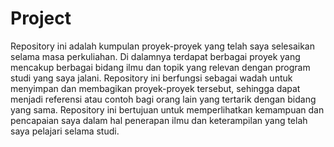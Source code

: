 # Project
Repository ini adalah kumpulan proyek-proyek yang telah saya selesaikan selama masa perkuliahan. Di dalamnya terdapat berbagai proyek yang mencakup berbagai bidang ilmu dan topik yang relevan dengan program studi yang saya jalani. Repository ini berfungsi sebagai wadah untuk menyimpan dan membagikan proyek-proyek tersebut, sehingga dapat menjadi referensi atau contoh bagi orang lain yang tertarik dengan bidang yang sama. Repository ini bertujuan untuk memperlihatkan kemampuan dan pencapaian saya dalam hal penerapan ilmu dan keterampilan yang telah saya pelajari selama studi.
